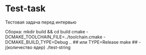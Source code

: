 # Test-task
Тестовая задача перед интервью

Сборка:
mkdir build && cd build
cmake -DCMAKE_TOOLCHAIN_FILE=../toolchain.cmake -DCMAKE_BUILD_TYPE=Debug ..    ## или TYPE=Release
make  ## -j(количество ядер)
./test-string